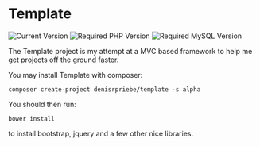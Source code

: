 # Template

![Current Version](https://img.shields.io/badge/Project%20Version-0.0.1-blue.svg "Current Version")
![Required PHP Version](https://img.shields.io/badge/PHP-5.3.3-lightgrey.svg "Required PHP Version")
![Required MySQL Version](https://img.shields.io/badge/MySQL-5.6.15-yellow.svg "Required MySQL Version")

The Template project is my attempt at a MVC based framework to help me get projects off the ground faster.

You may install Template with composer:

    composer create-project denisrpriebe/template -s alpha
    
You should then run:

    bower install
    
to install bootstrap, jquery and a few other nice libraries.
